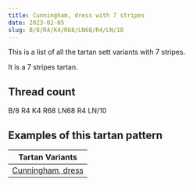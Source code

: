 ```yaml
---
title: Cunningham, dress with 7 stripes
date: 2023-02-05
slug: B/8/R4/K4/R68/LN68/R4/LN/10
---
```

This is a list of all the tartan sett variants with 7 stripes.

It is a 7 stripes tartan.


## Thread count
B/8 R4 K4 R68 LN68 R4 LN/10

## Examples of this tartan pattern

| Tartan Variants |
|---------------|
| [Cunningham, dress](/variants/b/8/r4/k4/r68/ln68/r4/ln/10-b304080-k000000-lne0e0e0-rc00000)||
